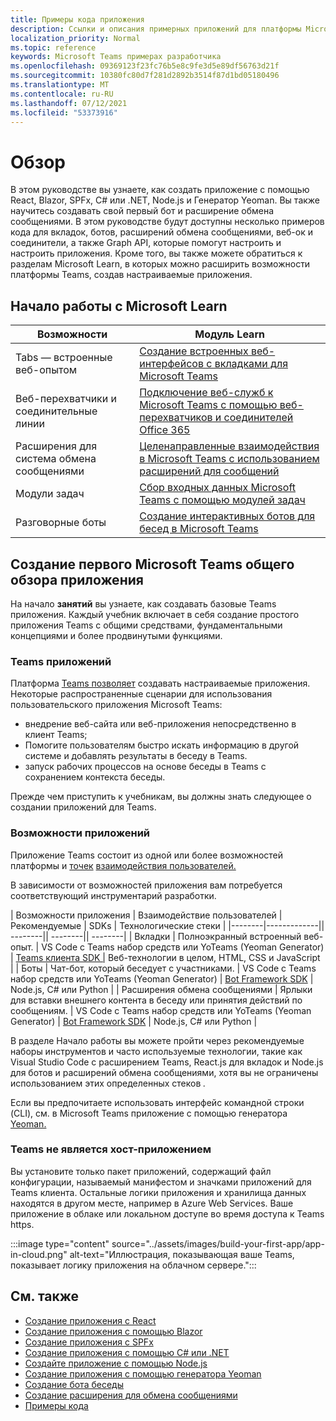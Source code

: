 ```yaml
---
title: Примеры кода приложения
description: Ссылки и описания примерных приложений для платформы Microsoft Teams разработчика
localization_priority: Normal
ms.topic: reference
keywords: Microsoft Teams примерах разработчика
ms.openlocfilehash: 09369123f23fc76b5e8c9fe3d5e89df56763d21f
ms.sourcegitcommit: 10380fc80d7f281d2892b3514f87d1bd05180496
ms.translationtype: MT
ms.contentlocale: ru-RU
ms.lasthandoff: 07/12/2021
ms.locfileid: "53373916"
---
```

# <a name="overview"></a>Обзор

В этом руководстве вы узнаете, как создать приложение с помощью React, Blazor, SPFx, C# или .NET, Node.js и Генератор Yeoman. Вы также научитесь создавать свой первый бот и расширение обмена сообщениями. В этом руководстве будут доступны несколько примеров кода для вкладок, ботов, расширений обмена сообщениями, веб-ок и соединители, а также Graph API, которые помогут настроить и настроить приложения. Кроме того, вы также можете обратиться к разделам Microsoft Learn, в которых можно расширить возможности платформы Teams, создав настраиваемые приложения.  

## <a name="getting-started-with-microsoft-learn"></a>Начало работы с Microsoft Learn

| **Возможности**| **Модуль Learn**|
|--------|-------------|
| Tabs — встроенные веб-опытом  |  [Создание встроенных веб-интерфейсов с вкладками для Microsoft Teams](/learn/modules/embedded-web-experiences/) |
| Веб-перехватчики и соединительные линии  |  [Подключение веб-служб к Microsoft Teams с помощью веб-перехватчиков и соединителей Office 365](/learn/modules/msteams-webhooks-connectors/) |
|Расширения для система обмена сообщениями  | [Целенаправленные взаимодействия в Microsoft Teams с использованием расширений для сообщений](/learn/modules/msteams-messaging-extensions/)  |
| Модули задач |  [Сбор входных данных Microsoft Teams с помощью модулей задач](/learn/modules/msteams-task-modules/) |
| Разговорные боты  | [Создание интерактивных ботов для бесед в Microsoft Teams](/learn/modules/msteams-conversation-bots/)  |

## <a name="build-your-first-microsoft-teams-app-overview"></a>Создание первого Microsoft Teams общего обзора приложения

На начало **занятий** вы узнаете, как создавать базовые Teams приложения. Каждый учебник включает в себя создание простого приложения Teams с общими средствами, фундаментальными концепциями и более продвинутыми функциями.

### <a name="teams-app-fundamentals"></a>Teams приложений

Платформа [Teams позволяет](../overview.md) создавать настраиваемые приложения. Некоторые распространенные сценарии для использования пользовательского приложения Microsoft Teams:

* внедрение веб-сайта или веб-приложения непосредственно в клиент Teams;
* Помогите пользователям быстро искать информацию в другой системе и добавлять результаты в беседу в Teams.
* запуск рабочих процессов на основе беседы в Teams с сохранением контекста беседы.

Прежде чем приступить к учебникам, вы должны знать следующее о создании приложений для Teams.

### <a name="app-capabilities"></a>Возможности приложений

Приложение Teams состоит из одной или более возможностей платформы и [точек](../concepts/capabilities-overview.md) [взаимодействия пользователей.](../concepts/extensibility-points.md)

В зависимости от возможностей приложения вам потребуется соответствующий инструментарий разработки.

| Возможности приложения | Взаимодействие пользователей | Рекомендуемые | SDKs | Технологические стеки | |--------|-------------|| --------|| --------|| --------| | Вкладки | Полноэкранный встроенный веб-опыт. | VS Code с Teams набор средств или YoTeams (Yeoman Generator) | [Teams клиента SDK |](/javascript/api/overview/msteams-client) Веб-технологии в целом, HTML, CSS и JavaScript | | Боты | Чат-бот, который беседует с участниками. | VS Code с Teams набор средств или YoTeams (Yeoman Generator) | [Bot Framework SDK](https://dev.botframework.com/) | Node.js, C# или Python | | Расширения обмена сообщениями | Ярлыки для вставки внешнего контента в беседу или принятия действий по сообщениям. | VS Code с Teams набор средств или YoTeams (Yeoman Generator) | [Bot Framework SDK](https://dev.botframework.com/) | Node.js, C# или Python |

В разделе Начало работы вы можете пройти через рекомендуемые наборы инструментов и часто используемые технологии, такие как Visual Studio Code с расширением Teams, React.js для вкладок и Node.js для ботов и расширений обмена сообщениями, хотя вы не ограничены использованием этих определенных стеков *.*

Если вы предпочитаете использовать интерфейс командной строки (CLI), см. в Microsoft Teams приложение с помощью генератора [Yeoman.](../get-started/get-started-yeoman.md)

### <a name="teams-does-not-host-your-app"></a>Teams не является хост-приложением

Вы установите только пакет приложений, содержащий файл конфигурации, называемый манифестом и значками приложений для Teams клиента. Остальные логики приложения и хранилища данных находятся в другом месте, например в Azure Web Services. Ваше приложение в облаке или локальном доступе во время доступа к Teams https.

:::image type="content" source="../assets/images/build-your-first-app/app-in-cloud.png" alt-text="Иллюстрация, показывающая ваше Teams, показывает логику приложения на облачном сервере.":::

## <a name="see-also"></a>См. также

* [Создание приложения с React](first-app-react.md)
* [Создание приложения с помощью Blazor](first-app-blazor.md)
* [Создание приложения с SPFx](first-app-spfx.md)
* [Создание приложения с помощью C# или .NET](get-started-dotnet-app-studio.md)
* [Создайте приложение с помощью Node.js](get-started-nodejs-app-studio.md)
* [Создание приложения с помощью генератора Yeoman](get-started-yeoman.md)
* [Создание бота беседы](first-app-bot.md)
* [Создание расширения для обмена сообщениями](first-message-extension.md)
* [Примеры кода](https://github.com/OfficeDev/Microsoft-Teams-Samples)